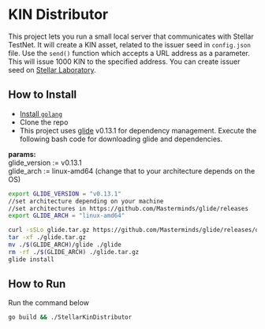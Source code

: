 # KIN Distributor
This project lets you run a small local server that communicates with Stellar TestNet.
It will create a KIN asset, related to the issuer seed in `config.json` file.
Use the `send()` function which accepts a URL address as a parameter. This will issue 1000 KIN to the specified address.
You can create issuer seed on [Stellar Laboratory](https://www.stellar.org/laboratory/#account-creator?network=test).


## How to Install
* [Install `golang`](https://golang.org/doc/install#install)
* Clone the repo
* This project uses [glide](https://github.com/Masterminds/glide) v0.13.1 for dependency management. Execute the following bash code for downloading glide and dependencies.  

<b>params:</b><br/>
glide_version := v0.13.1<br/>
glide_arch := linux-amd64  (change that to your architecture depends on the OS)

```bash
export GLIDE_VERSION = "v0.13.1"
//set architecture depending on your machine
//set architectures in https://github.com/Masterminds/glide/releases
export GLIDE_ARCH = "linux-amd64"

curl -sSLo glide.tar.gz https://github.com/Masterminds/glide/releases/download/$(GLIDE_VERSION)/glide-$(GLIDE_VERSION)-$(GLIDE_ARCH).tar.gz
tar -xf ./glide.tar.gz
mv ./$(GLIDE_ARCH)/glide ./glide
rm -rf ./$(GLIDE_ARCH) ./glide.tar.gz
glide install
```


## How to Run
Run the command below
```bash
go build && ./StellarKinDistributor
```